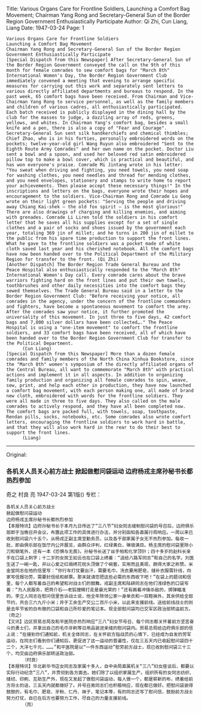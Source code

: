 Title: Various Organs Care for Frontline Soldiers, Launching a Comfort Bag Movement; Chairman Yang Rong and Secretary-General Sun of the Border Region Government Enthusiastically Participate
Author: Qi Zhi, Cun Liang, Liang
Date: 1947-03-24
Page: 1

    Various Organs Care for Frontline Soldiers
    Launching a Comfort Bag Movement
    Chairman Yang Rong and Secretary-General Sun of the Border Region Government Enthusiastically Participate
    [Special Dispatch from this Newspaper] After Secretary-General Sun of the Border Region Government conveyed the call on the 9th of this month for female comrades to sew comfort bags for "March 8th" International Women's Day, the Border Region Government Club immediately convened a meeting that evening to arrange specific measures for carrying out this work and separately sent letters to various directly affiliated departments and bureaus to respond. In the past week, 65 comfort bags have been received. From Chairman and Vice-Chairman Yang Rong to service personnel, as well as the family members and children of various cadres, all enthusiastically participated. Each batch received is publicly displayed in the dining hall by the club for the masses to judge, a dazzling array of reds, greens, yellows, and whites. In Chairman Yang's comfort bag, besides a small knife and a pen, there is also a copy of "Fear and Courage". Secretary-General Sun sent silk handkerchiefs and chemical thimbles; Chief Zhao, who is in his forties, personally embroidered words on the pockets; twelve-year-old girl Wang Ruyun also embroidered "Sent to the Eighth Route Army Comrades" and her own name on the pocket. Doctor Liu sent a bowl and a spoon, and used her beloved red satin embroidered pillow top to make a bowl cover, which is practical and beautiful, and has won everyone's praise. Comrade Mi Jintang wrote in his letter: "You sweat when driving and fighting, you need towels, you need soap for washing clothes, you need needles and thread for mending clothes, and you need envelopes, stationery and stamps to write home to report your achievements. Then please accept these necessary things!" In the inscriptions and letters on the bags, everyone wrote their hopes and encouragement to the soldiers. Vice-Chairman Rong and Comrade Lu Geng wrote on their light green pockets: "Serving the people and driving away Chiang Kai-shek – the old fox spirit – is the most glorious!" There are also drawings of charging and killing enemies, and aiming with grenades. Comrade Li Liren told the soldiers in his comfort letter that he saves all his supplies except for a set of single clothes and a pair of socks and shoes issued by the government each year, totaling 369 jin of millet; and he turns in 200 jin of millet to the public from his spare time production to support the front lines. What he gave to the frontline soldiers was a pocket made of white cloth saved last year and his cherished notebook. All the comfort bags have now been handed over to the Political Department of the Military Region for transfer to the front. (Qi Zhi)
    [Another Dispatch] The Border Region Trade General Bureau and the Peace Hospital also enthusiastically responded to the "March 8th" International Women's Day call. Every comrade cares about the brave warriors fighting hard on the front lines and put their own towels, toothbrushes and other daily necessities into the comfort bags they sewed themselves. The Trade General Bureau said in a letter to the Border Region Government Club: "Before receiving your notice, all comrades in the agency, under the concern of the frontline commanders and fighters, have become a spontaneous movement to comfort the army. After the comrades saw your notice, it further promoted the universality of this movement. In just three to five days, 42 comfort bags and 7,000 silver dollars have been collected…." The Peace Hospital is using a "one-item movement" to comfort the frontline soldiers, and 33 comfort bags have been received, all of which have been handed over to the Border Region Government Club for transfer to the Political Department.
          (Cun Liang)
    [Special Dispatch from this Newspaper] More than a dozen female comrades and family members of the North China Xinhua Bookstore, since the "March 8th" women's symposium of the directly affiliated organs of the Central Bureau, all want to commemorate "March 8th" with practical actions and implement it in all aspects. In addition to organizing family production and organizing all female comrades to spin, weave, sew, print, and help each other in production, they have now launched a comfort bag movement, with each person making one, all made of brand new cloth, embroidered with words for the frontline soldiers. They were all made in three to five days. They also called on the male comrades to actively respond, and they have all been completed now. The comfort bags are packed full, with towels, soap, toothpaste, Rendan pills, socks, notebooks, etc. Some comrades also wrote comfort letters, encouraging the frontline soldiers to work hard in battle, and that they will also work hard in the rear to do their best to support the front lines.
          (Liang)



<hr /> 

Original: 


### 各机关人员关心前方战士  掀起做慰问袋运动  边府杨戎主席孙秘书长都热烈参加
奇之  村良  亮
1947-03-24
第1版()
专栏：

    各机关人员关心前方战士
    掀起做慰问袋运动
    边府杨戎主席孙秘书长都热烈参加
    【本报特讯】边府孙秘书长于本月九日传达了“三八节”妇女同志缝制慰问袋的号召后，边府俱乐部即于当晚召开会议，布置此项工作的具体进行办法，并分别函知各直属行局响应。一周以来已收到慰问袋六十五个。从杨戎正副主席至勤务员，以及各干部家属子女无不热烈参加。每收一批，即由俱乐部在饭厅内公开展览，由群众评判，红绿黄白，琳琅满目。杨主席的慰问袋里除小刀和钢笔外，还有一本《恐惧与无畏》。孙秘书长送了丝手帕和化学顶针；四十多岁的赵科长亲手在口袋上刺字；十二岁的女孩王如云也在口袋上绣着：“送给八路军同志”和自己的名字。刘医生送了一碗一匙，并以心爱之红缎绣花枕头顶做了个碗套，实用而且美观，颇得大家之称赞。米金堂同志在他的信里写：“你行车打仗要出汗，需要毛巾，洗衣要用肥皂，缝补衣服需针线，向家写信报功劳，需要封信纸和邮票。那末就请您把这些必需的东西收下吧！”在袋上的题词和信里，每个人都写着自己的希望和对战士们的鼓舞。戎副主席和陆耕同志在他们浅绿色的口袋写着：“为人民服务，把蒋介石——老狐狸精打走是最光荣的！”还有画着冲锋杀敌的，掷弹瞄准的。李立人同志在慰问信里告诉战士说，他全年除领公家一身单衣和一双鞋袜外，其余供给全部节约，共合三六九斤小米；并于工余生产交公二百斤小米，以此来支援前线。送给前线战士的则是去年节省的白布做的口袋和自己所珍爱的笔记本。现全部慰问袋均已交军区政治部转运前方。（奇之）
    【又讯】边区贸易总局及和平医院亦热烈响应“三八”妇女节号召、每个同志都关怀着前方坚苦奋斗的勇士们，并拿出自己的毛巾牙刷等日用品装进亲缝的慰问袋内。贸易总局给边府俱乐部的信上说：“在接到你们通知前，机关全体同志，在关怀前方指战员的心情下，已经成为自发的劳军运动，在同志们看到你们通知后，更促进了这一运动的普遍性，仅在三五天内已收起慰问袋四十二个，大洋七千元，……。”和平医院是以“一件东西运动”慰劳前方战士，现已收到慰问袋三十三个，均交由边府俱乐部转送政治部。
          （村良）
    【本报特讯】华北新华书店女同志及家属十多人，自中央局直属机关“三八”妇女座谈后，都要以实际行动纪念“三八”，并贯彻到各方面去。她们除了以组织家属生产。组织所有的女同志纺织、缝纫、印刷、互助生产外，现在又发起了做慰问袋运动，每人做一个，都是崭新的布，绣着给前方将士的话，三五天内就都做好了。并号召男同志们也积极响应，现在都已做好。把慰问袋装得鼓鼓的，有毛巾、肥皂、牙粉、仁丹、袜子、笔记本等，有的同志还写了慰问信，鼓励前方战士努力打仗，自已在后方也要努力工作，尽自己的力量支援前线。
          （亮）
